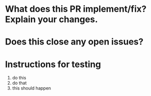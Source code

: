 # What does this PR implement/fix? Explain your changes.

# Does this close any open issues?

# Instructions for testing

1. do this
2. do that
3. this should happen
